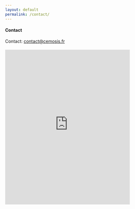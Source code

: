```yaml
---
layout: default
permalink: /contact/
---
```

<div class="container">
<div class="row">
<h4><b>Contact</b></h4>

<p>Contact: <a href="mailto:contact@cemosis.fr">contact@cemosis.fr</a></p>

<h4 style="text-align:left" id="map"><b><Plan</b></h4>

<iframe src="https://www.google.com/maps/embed?pb=!1m18!1m12!1m3!1d1319.7668179491452!2d7.763129900000007!3d48.58048040000001!2m3!1f0!2f0!3f0!3m2!1i1024!2i768!4f13.1!3m3!1m2!1s0x4796c8fe6d47cb27%3A0x26a46f503fe1ffd6!2s7+Rue+Ren%C3%A9+Descartes%2C+67000+Strasbourg!5e0!3m2!1sen!2sfr!4v1438871574959" width="80%" height="500" frameborder="0" style="border:0" allowfullscreen></iframe>

</div>
</div>
